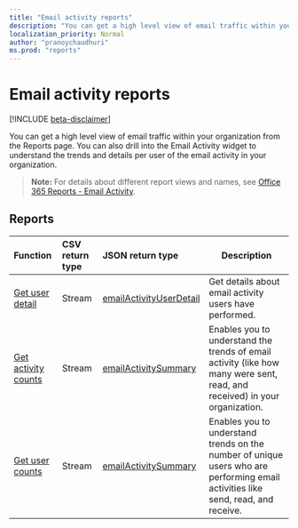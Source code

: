 ```yaml
---
title: "Email activity reports"
description: "You can get a high level view of email traffic within your organization from the Reports page. You can also drill into the Email Activity widget to understand the trends and details per user of the email activity in your organization."
localization_priority: Normal
author: "pranoychaudhuri"
ms.prod: "reports"
---
```


# Email activity reports

[!INCLUDE [beta-disclaimer](../../includes/beta-disclaimer.md)]

You can get a high level view of email traffic within your organization from the Reports page. You can also drill into the Email Activity widget to understand the trends and details per user of the email activity in your organization.

> **Note:** For details about different report views and names, see [Office 365 Reports - Email Activity](https://support.office.com/client/Email-activity-1cbe2c00-ca65-4fb9-9663-1bbfa58ebe44).

## Reports

| Function                                 | CSV return type | JSON return type                         | Description                              |
| :--------------------------------------- | :-------------- | :--------------------------------------- | ---------------------------------------- |
| [Get user detail](../api/reportroot-getemailactivityuserdetail.md) | Stream          | [emailActivityUserDetail](../resources/emailactivityuserdetail.md) | Get details about email activity users have performed. |
| [Get activity counts](../api/reportroot-getemailactivitycounts.md) | Stream          | [emailActivitySummary](../resources/emailactivitysummary.md) | Enables you to understand the trends of email activity (like how many were sent, read, and received) in your organization. |
| [Get user counts](../api/reportroot-getemailactivityusercounts.md) | Stream          | [emailActivitySummary](../resources/emailactivitysummary.md) | Enables you to understand trends on the number of unique users who are performing email activities like send, read, and receive. |
<!--
{
  "type": "#page.annotation",
  "suppressions": [
    "Error: /api-reference/beta/resources/email-activity-reports.md:\r\n      Exception processing links.\r\n    System.ArgumentException: Link Definition was null. Link text: !INCLUDE [beta-disclaimer](../../includes/beta-disclaimer.md)\r\n      at ApiDoctor.Validation.DocFile.get_LinkDestinations()\r\n      at ApiDoctor.Validation.DocSet.ValidateLinks(Boolean includeWarnings, String[] relativePathForFiles, IssueLogger issues, Boolean requireFilenameCaseMatch, Boolean printOrphanedFiles)"
  ]
}
-->
